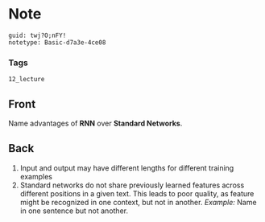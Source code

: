 # Note
```
guid: twj?O;nFY!
notetype: Basic-d7a3e-4ce08
```

### Tags
```
12_lecture
```

## Front
Name advantages of <b>RNN</b> over <b>Standard Networks</b>.

## Back
<div>
<div><ol>
<li>Input and output may have different lengths for different training examples</li>
<li>Standard
 networks do not share previously learned features across different 
positions in a given text. This leads to poor quality, as feature might 
be recognized in one context, but not in another. <i>Example:</i> Name in one sentence but not another.</li>
</ol>
</div></div>
